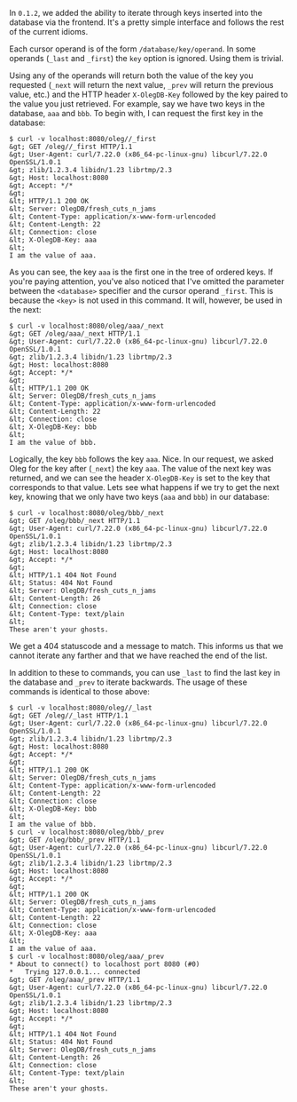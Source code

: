 In `0.1.2`, we added the ability to iterate through keys inserted into the
database via the frontend. It's a pretty simple interface and follows the rest
of the current idioms.

Each cursor operand is of the form `/database/key/operand`. In some
operands (`_last` and `_first`) the `key` option is ignored. Using them is
trivial.

Using any of the operands will return both the value of the key you requested
(`_next` will return the next value, `_prev` will return the previous value, etc.)
and the HTTP header `X-OlegDB-Key` followed by the key paired to the value you
just retrieved. For example, say we have two keys in the database, `aaa` and
`bbb`. To begin with, I can request the first key in the database:

````
$ curl -v localhost:8080/oleg//_first
&gt; GET /oleg//_first HTTP/1.1
&gt; User-Agent: curl/7.22.0 (x86_64-pc-linux-gnu) libcurl/7.22.0 OpenSSL/1.0.1
&gt; zlib/1.2.3.4 libidn/1.23 librtmp/2.3
&gt; Host: localhost:8080
&gt; Accept: */*
&gt; 
&lt; HTTP/1.1 200 OK
&lt; Server: OlegDB/fresh_cuts_n_jams
&lt; Content-Type: application/x-www-form-urlencoded
&lt; Content-Length: 22
&lt; Connection: close
&lt; X-OlegDB-Key: aaa
&lt; 
I am the value of aaa.
````

As you can see, the key `aaa` is the first one in the tree of ordered keys. If
you're paying attention, you've also noticed that I've omitted the parameter
between the `<database>` specifier and the cursor operand `_first`. This is
because the `<key>` is not used in this command. It will, however, be used in
the next:

````
$ curl -v localhost:8080/oleg/aaa/_next
&gt; GET /oleg/aaa/_next HTTP/1.1
&gt; User-Agent: curl/7.22.0 (x86_64-pc-linux-gnu) libcurl/7.22.0 OpenSSL/1.0.1
&gt; zlib/1.2.3.4 libidn/1.23 librtmp/2.3
&gt; Host: localhost:8080
&gt; Accept: */*
&gt; 
&lt; HTTP/1.1 200 OK
&lt; Server: OlegDB/fresh_cuts_n_jams
&lt; Content-Type: application/x-www-form-urlencoded
&lt; Content-Length: 22
&lt; Connection: close
&lt; X-OlegDB-Key: bbb
&lt; 
I am the value of bbb.
````

Logically, the key `bbb` follows the key `aaa`. Nice. In our request, we asked
Oleg for the key after (`_next`) the key `aaa`. The value of the next key was
returned, and we can see the header `X-OlegDB-Key` is set to the key that
corresponds to that value. Lets see what happens if we try to get the next key,
knowing that we only have two keys (`aaa` and `bbb`) in our database:

````
$ curl -v localhost:8080/oleg/bbb/_next
&gt; GET /oleg/bbb/_next HTTP/1.1
&gt; User-Agent: curl/7.22.0 (x86_64-pc-linux-gnu) libcurl/7.22.0 OpenSSL/1.0.1
&gt; zlib/1.2.3.4 libidn/1.23 librtmp/2.3
&gt; Host: localhost:8080
&gt; Accept: */*
&gt; 
&lt; HTTP/1.1 404 Not Found
&lt; Status: 404 Not Found
&lt; Server: OlegDB/fresh_cuts_n_jams
&lt; Content-Length: 26
&lt; Connection: close
&lt; Content-Type: text/plain
&lt; 
These aren't your ghosts.
````

We get a 404 statuscode and a message to match. This informs us that we cannot
iterate any farther and that we have reached the end of the list.

In addition to these to commands, you can use `_last` to find the last key in
the database and `_prev` to iterate backwards. The usage of these commands is
identical to those above:

````
$ curl -v localhost:8080/oleg//_last
&gt; GET /oleg//_last HTTP/1.1
&gt; User-Agent: curl/7.22.0 (x86_64-pc-linux-gnu) libcurl/7.22.0 OpenSSL/1.0.1
&gt; zlib/1.2.3.4 libidn/1.23 librtmp/2.3
&gt; Host: localhost:8080
&gt; Accept: */*
&gt; 
&lt; HTTP/1.1 200 OK
&lt; Server: OlegDB/fresh_cuts_n_jams
&lt; Content-Type: application/x-www-form-urlencoded
&lt; Content-Length: 22
&lt; Connection: close
&lt; X-OlegDB-Key: bbb
&lt; 
I am the value of bbb.
$ curl -v localhost:8080/oleg/bbb/_prev
&gt; GET /oleg/bbb/_prev HTTP/1.1
&gt; User-Agent: curl/7.22.0 (x86_64-pc-linux-gnu) libcurl/7.22.0 OpenSSL/1.0.1
&gt; zlib/1.2.3.4 libidn/1.23 librtmp/2.3
&gt; Host: localhost:8080
&gt; Accept: */*
&gt; 
&lt; HTTP/1.1 200 OK
&lt; Server: OlegDB/fresh_cuts_n_jams
&lt; Content-Type: application/x-www-form-urlencoded
&lt; Content-Length: 22
&lt; Connection: close
&lt; X-OlegDB-Key: aaa
&lt; 
I am the value of aaa.
$ curl -v localhost:8080/oleg/aaa/_prev
* About to connect() to localhost port 8080 (#0)
*   Trying 127.0.0.1... connected
&gt; GET /oleg/aaa/_prev HTTP/1.1
&gt; User-Agent: curl/7.22.0 (x86_64-pc-linux-gnu) libcurl/7.22.0 OpenSSL/1.0.1
&gt; zlib/1.2.3.4 libidn/1.23 librtmp/2.3
&gt; Host: localhost:8080
&gt; Accept: */*
&gt; 
&lt; HTTP/1.1 404 Not Found
&lt; Status: 404 Not Found
&lt; Server: OlegDB/fresh_cuts_n_jams
&lt; Content-Length: 26
&lt; Connection: close
&lt; Content-Type: text/plain
&lt; 
These aren't your ghosts.
````
